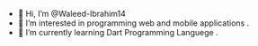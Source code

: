 - 👋 Hi, I’m @Waleed-Ibrahim14
- 👀 I’m interested in programming web and mobile applications .
- 🌱 I’m currently learning Dart Programming Languege .

<!---
Waleed-Ibrahim14/Waleed-Ibrahim14 is a ✨ special ✨ repository because its `README.md` (this file) appears on your GitHub profile.
You can click the Preview link to take a look at your changes.
--->
